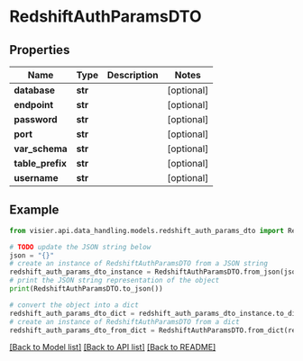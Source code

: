 # RedshiftAuthParamsDTO


## Properties

Name | Type | Description | Notes
------------ | ------------- | ------------- | -------------
**database** | **str** |  | [optional] 
**endpoint** | **str** |  | [optional] 
**password** | **str** |  | [optional] 
**port** | **str** |  | [optional] 
**var_schema** | **str** |  | [optional] 
**table_prefix** | **str** |  | [optional] 
**username** | **str** |  | [optional] 

## Example

```python
from visier.api.data_handling.models.redshift_auth_params_dto import RedshiftAuthParamsDTO

# TODO update the JSON string below
json = "{}"
# create an instance of RedshiftAuthParamsDTO from a JSON string
redshift_auth_params_dto_instance = RedshiftAuthParamsDTO.from_json(json)
# print the JSON string representation of the object
print(RedshiftAuthParamsDTO.to_json())

# convert the object into a dict
redshift_auth_params_dto_dict = redshift_auth_params_dto_instance.to_dict()
# create an instance of RedshiftAuthParamsDTO from a dict
redshift_auth_params_dto_from_dict = RedshiftAuthParamsDTO.from_dict(redshift_auth_params_dto_dict)
```
[[Back to Model list]](../README.md#documentation-for-models) [[Back to API list]](../README.md#documentation-for-api-endpoints) [[Back to README]](../README.md)


